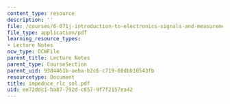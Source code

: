 ```yaml
---
content_type: resource
description: ''
file: /courses/6-071j-introduction-to-electronics-signals-and-measurement-spring-2006/ee72ddc1ba87792dc6579f7f2157ea42_impednce_rlc_sol.pdf
file_type: application/pdf
learning_resource_types:
- Lecture Notes
ocw_type: OCWFile
parent_title: Lecture Notes
parent_type: CourseSection
parent_uid: 9384461b-aeba-b2c6-c719-60dbb10543fb
resourcetype: Document
title: impednce_rlc_sol.pdf
uid: ee72ddc1-ba87-792d-c657-9f7f2157ea42
---
```

